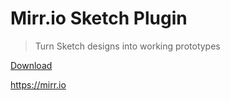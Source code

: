 # Mirr.io Sketch Plugin

> Turn Sketch designs into working prototypes

[Download](https://github.com/Normally/Mirr.io-Sketch-Plugin/archive/master.zip)

https://mirr.io

